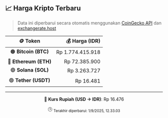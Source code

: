 

<!-- HARGA_KRIPTO -->
## 📈 Harga Kripto Terbaru

> Data ini diperbarui secara otomatis menggunakan [CoinGecko API](https://www.coingecko.com/) dan [exchangerate.host](https://exchangerate.host/)

<div align="center">

| 🪙 Token | 💰 Harga (IDR) |
|:------:|---------------:|
| 🟠 **Bitcoin (BTC)**   | Rp 1.774.415.918 |
| 🔵 **Ethereum (ETH)**  | Rp 72.385.900 |
| 🟣 **Solana (SOL)**    | Rp 3.263.727 |
| 🟢 **Tether (USDT)**   | Rp 16.481 |

---

💱 **Kurs Rupiah (USD → IDR)**: Rp 16.476

🕒 <sub>Terakhir diperbarui: 1/9/2025, 12.33.03</sub>

</div>
<!-- /HARGA_KRIPTO -->
